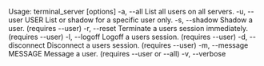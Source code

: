 Usage: terminal_server [options]
    -a, --all                        List all users on all servers.
    -u, --user USER                  List or shadow for a specific user only.
    -s, --shadow                     Shadow a user. (requires --user)
    -r, --reset                      Terminate a users session immediately.  (requires --user)
    -l, --logoff                     Logoff a users session.  (requires --user)
    -d, --disconnect                 Disconnect a users session.  (requires --user)
    -m, --message MESSAGE            Message a user.  (requires --user or --all)
    -v, --verbose